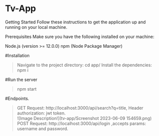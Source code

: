 # Tv-App

Getting Started
Follow these instructions to get the application up and running on your local machine.

Prerequisites
Make sure you have the following installed on your machine:

Node.js (version >= 12.0.0)
npm (Node Package Manager)

#Installation
> Navigate to the project directory: cd app/
> Install the dependencies: npm i 

#Run the server
> npm start

#Endpoints.
> GET Request: http://localhost:3000/api/search?q=title, Header authorization: jwt token.\
> ![Image Description!](tv-app/Screenshot 2023-06-09 154659.png)
> POST Request: http://localhost:3000/api/login ,accepts params: username and password.
